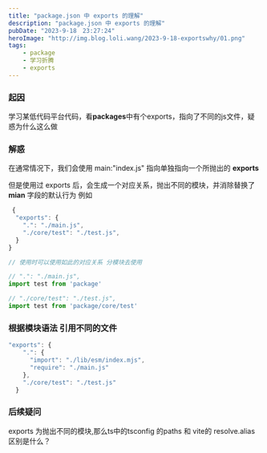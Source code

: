```yaml
---
title: "package.json 中 exports 的理解"
description: "package.json 中 exports 的理解"
pubDate: "2023-9-18　23:27:24"
heroImage: "http://img.blog.loli.wang/2023-9-18-exportswhy/01.png"
tags:
    - package 
    - 学习折腾
    - exports
---
```



### 起因
  学习某低代码平台代码，看**packages**中有个exports，指向了不同的js文件，疑惑为什么这么做

### 解惑

  在通常情况下，我们会使用 main:"index.js" 指向单独指向一个所抛出的 **exports** 

  但是使用过 exports 后，会生成一个对应关系，抛出不同的模块，并消除替换了 **mian** 字段的默认行为 例如

``` jsx
 {
  "exports": {
    ".": "./main.js",
    "./core/test": "./test.js",
  }
}

// 使用时可以使用如此的对应关系 分模块去使用

// ".": "./main.js",
import test from 'package'

// "./core/test": "./test.js",
import test from 'package/core/test'

```

### 根据模块语法 引用不同的文件

``` jsx
"exports": {
    ".": {
      "import": "./lib/esm/index.mjs",
      "require": "./main.js"
    },
    "./core/test": "./test.js"
  }
```


### 后续疑问

exports 为抛出不同的模块,那么ts中的tsconfig 的paths 和 vite的  resolve.alias 区别是什么？